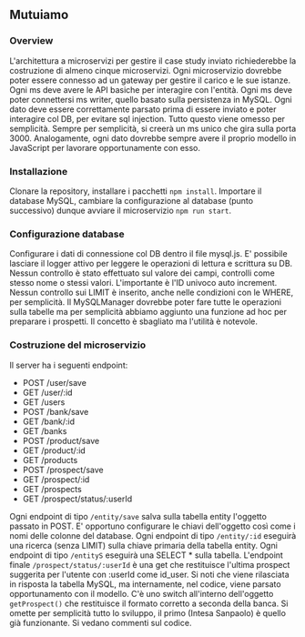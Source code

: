 ## Mutuiamo

### Overview

L'architettura a microservizi per gestire il case study inviato richiederebbe la costruzione di almeno cinque microservizi. Ogni microservizio dovrebbe poter essere connesso ad un gateway per gestire il carico e le sue istanze. Ogni ms deve avere le API basiche per interagire con l'entità. Ogni ms deve poter connettersi ms writer, quello basato sulla persistenza in MySQL. Ogni dato deve essere correttamente parsato prima di essere inviato e poter interagire col DB, per evitare sql injection. Tutto questo viene omesso per semplicità. Sempre per semplicità, si creerà un ms unico che gira sulla porta 3000. Analogamente, ogni dato dovrebbe sempre avere il proprio modello in JavaScript per lavorare opportunamente con esso.

### Installazione

Clonare la repository, installare i pacchetti `npm install`. Importare il database MySQL, cambiare la configurazione al database (punto successivo) dunque avviare il microservizio `npm run start`.

### Configurazione database

Configurare i dati di connessione col DB dentro il file mysql.js. E' possibile lasciare il logger attivo per leggere le operazioni di lettura e scrittura su DB.
Nessun controllo è stato effettuato sul valore dei campi, controlli come stesso nome o stessi valori. L'importante è l'ID univoco auto increment.
Nessun controllo sui LIMIT è inserito, anche nelle condizioni con le WHERE, per semplicità.
Il MySQLManager dovrebbe poter fare tutte le operazioni sulla tabelle ma per semplicità abbiamo aggiunto una funzione ad hoc per preparare i prospetti. Il concetto è sbagliato ma l'utilità è notevole.

### Costruzione del microservizio

Il server ha i seguenti endpoint:

-   POST /user/save
-   GET /user/:id
-   GET /users
-   POST /bank/save
-   GET /bank/:id
-   GET /banks
-   POST /product/save
-   GET /product/:id
-   GET /products
-   POST /prospect/save
-   GET /prospect/:id
-   GET /prospects
-   GET /prospect/status/:userId

Ogni endpoint di tipo `/entity/save` salva sulla tabella entity l'oggetto passato in POST. E' opportuno configurare le chiavi dell'oggetto così come i nomi delle colonne del database.
Ogni endpoint di tipo `/entity/:id` eseguirà una ricerca (senza LIMIT) sulla chiave primaria della tabella entity.
Ogni endpoint di tipo `/entityS` eseguirà una SELECT \* sulla tabella.
L'endpoint finale `/prospect/status/:userId` è una get che restituisce l'ultima prospect suggerita per l'utente con :userId come id_user. Si noti che viene rilasciata in risposta la tabella MySQL, ma internamente, nel codice, viene parsato opportunamento con il modello. C'è uno switch all'interno dell'oggetto `getProspect()` che restituisce il formato corretto a seconda della banca. Si omette per semplicità tutto lo sviluppo, il primo (Intesa Sanpaolo) è quello già funzionante. Si vedano commenti sul codice.
